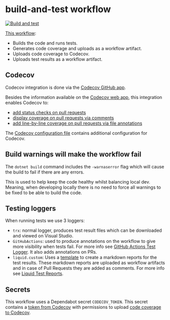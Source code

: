 # build-and-test workflow

[![Build and test](https://github.com/edumserrano/github-issue-forms-parser/workflows/Build%20and%20test/badge.svg)](https://github.com/edumserrano/github-issue-forms-parser/actions/workflows/build-test.yml)

[This workflow](/.github/workflows/build-test.yml):

- Builds the code and runs tests.
- Generates code coverage and uploads as a workflow artifact.
- Uploads code coverage to Codecov.
- Uploads test results as a workflow artifact.

## Codecov

Codecov integration is done via the [Codecov GitHub app](https://github.com/apps/codecov).

Besides the information available on the [Codecov web app](https://app.codecov.io/gh/edumserrano/github-issue-forms-parser), this integration enables Codecov to:

- [add status checks on pull requests](https://docs.codecov.com/docs/commit-status)
- [display coverage on pull requests via comments](https://docs.codecov.com/docs/pull-request-comments)
- [add line-by-line coverage on pull requests via file annotations](https://docs.codecov.com/docs/github-checks)

The [Codecov configuration file](/.github/codecov.yml) contains additional configuration for Codecov.

## Build warnings will make the workflow fail

The `dotnet build` command includes the `-warnaserror` flag which will cause the build to fail if there are any errors.

This is used to help keep the code healthy whilst balancing local dev. Meaning, when developing locally there is no need to force all warnings to be fixed to be able to build the code.

## Testing loggers

When running tests we use 3 loggers:

- `trx`: normal logger, produces test result files which can be downloaded and viewed on Visual Studio.
- `GitHubActions`: used to produce annotations on the workflow to give more visibility when tests fail. For more info see [GitHub Actions Test Logger](https://github.com/Tyrrrz/GitHubActionsTestLogger). It also adds annotations on PRs.
- `liquid.custom`: Uses a [template](/GitHubIssueFormsParser/tests/liquid-test-logger-template.md) to create a markdown reports for the test results. These markdown reports are uploaded as workflow artifacts and in case of Pull Requests they are added as comments. For more info see [Liquid Test Reports](https://github.com/kurtmkurtm/LiquidTestReports).

## Secrets

This workflow uses a Dependabot secret `CODECOV_TOKEN`. This secret contains a [token from Codecov](https://app.codecov.io/gh/edumserrano/github-issue-forms-parser/settings) with permissions to upload [code coverage to Codecov](https://app.codecov.io/gh/edumserrano/github-issue-forms-parser).
